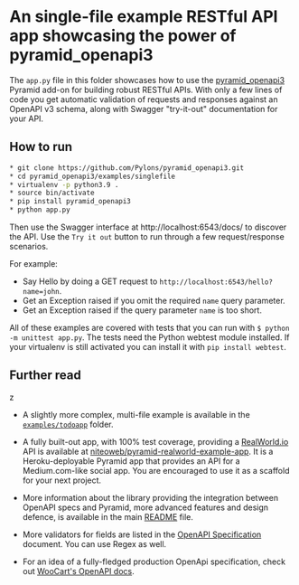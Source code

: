 # An single-file example RESTful API app showcasing the power of pyramid_openapi3

The `app.py` file in this folder showcases how to use the [pyramid_openapi3](https://github.com/Pylons/pyramid_openapi3) Pyramid add-on for building robust RESTful APIs. With only a few lines of code you get automatic validation of requests and responses against an OpenAPI v3 schema, along with Swagger "try-it-out" documentation for your API.

## How to run

```bash
* git clone https://github.com/Pylons/pyramid_openapi3.git
* cd pyramid_openapi3/examples/singlefile
* virtualenv -p python3.9 .
* source bin/activate
* pip install pyramid_openapi3
* python app.py
```

Then use the Swagger interface at http://localhost:6543/docs/ to discover the API. Use the `Try it out` button to run through a few request/response scenarios.

For example:
* Say Hello by doing a GET request to `http://localhost:6543/hello?name=john`.
* Get an Exception raised if you omit the required `name` query parameter.
* Get an Exception raised if the query parameter `name` is too short.

All of these examples are covered with tests that you can run with `$ python -m unittest app.py`. The tests need the Python webtest module installed. If your virtualenv is still activated you can install it with `pip install webtest`.


## Further read
z
* A slightly more complex, multi-file example is available in the [`examples/todoapp`](https://github.com/Pylons/pyramid_openapi3/tree/main/examples/todoapp) folder.

* A fully built-out app, with 100% test coverage, providing a [RealWorld.io](https://realworld.io) API is available at [niteoweb/pyramid-realworld-example-app](https://github.com/niteoweb/pyramid-realworld-example-app). It is a Heroku-deployable Pyramid app that provides an API for a Medium.com-like social app. You are encouraged to use it as a scaffold for your next project.

* More information about the library providing the integration between OpenAPI specs and Pyramid, more advanced features and design defence, is available in the main [README](https://github.com/Pylons/pyramid_openapi3) file.

* More validators for fields are listed in the [OpenAPI Specification](https://github.com/OAI/OpenAPI-Specification/blob/main/versions/3.1.0.md#properties) document. You can use Regex as well.

* For an idea of a fully-fledged production OpenApi specification, check out [WooCart's OpenAPI docs](https://app.woocart.com/api/v1/).
